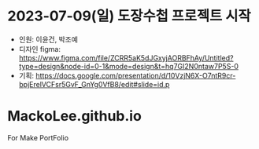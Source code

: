 # 2023-07-09(일) 도장수첩 프로젝트 시작
  - 인원: 이윤건, 박조예
  - 디자인 figma: https://www.figma.com/file/ZCRR5aK5dJGxyjAORBFhAy/Untitled?type=design&node-id=0-1&mode=design&t=hq7GI2N0ntaw7P5S-0
  - 기획: https://docs.google.com/presentation/d/10VzjN6X-O7ntR9cr-bpjErelVCFsr5GvF_GnYg0VfB8/edit#slide=id.p 

# MackoLee.github.io
For Make PortFolio
